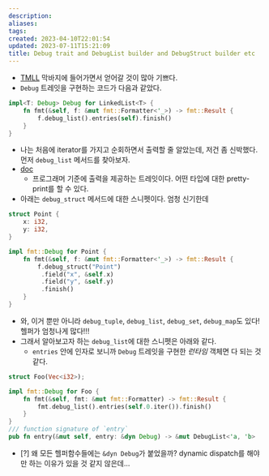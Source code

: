 ```yaml
---
description:
aliases: 
tags: 
created: 2023-04-10T22:01:54
updated: 2023-07-11T15:21:09
title: Debug trait and DebugList builder and DebugStruct builder etc
---
```

- [TMLL](https://rust-unofficial.github.io/too-many-lists/sixth-random-bits.html) 막바지에 들어가면서 얻어갈 것이 많아 기쁘다.
- `Debug` 트레잇을 구현하는 코드가 다음과 같았다.
```rust
impl<T: Debug> Debug for LinkedList<T> {
    fn fmt(&self, f: &mut fmt::Formatter<'_>) -> fmt::Result {
        f.debug_list().entries(self).finish()
    }
}
```
- 나는 처음에 iterator를 가지고 순회하면서 출력할 줄 알았는데, 저건 좀 신박했다. 먼저 `debug_list` 메서드를 찾아보자.
- [doc](https://doc.rust-lang.org/std/fmt/trait.Debug.html)
	- 프로그래머 기준에 출력을 제공하는 트레잇이다. 어떤 타입에 대한 pretty-print를 할 수 있다.
- 아래는 `debug_struct` 메서드에 대한 스니펫이다. 엄청 신기한데
```rust
struct Point {
    x: i32,
    y: i32,
}

impl fmt::Debug for Point {
    fn fmt(&self, f: &mut fmt::Formatter<'_>) -> fmt::Result {
        f.debug_struct("Point")
         .field("x", &self.x)
         .field("y", &self.y)
         .finish()
    }
}
```
- 와, 이거 뿐만 아니라 `debug_tuple`, `debug_list`, `debug_set`, `debug_map`도 있다! 헬퍼가 엄청나게 많다!!!
- 그래서 알아보고자 하는 `debug_list`에 대한 스니펫은 아래와 같다. 
	- `entries` 안에 인자로 보니까 `Debug` 트레잇을 구현한 *런타임* 객체면 다 되는 것 같다.
```rust
struct Foo(Vec<i32>);

impl fmt::Debug for Foo {
    fn fmt(&self, fmt: &mut fmt::Formatter) -> fmt::Result {
        fmt.debug_list().entries(self.0.iter()).finish()
    }
}
/// function signature of `entry`
pub fn entry(&mut self, entry: &dyn Debug) -> &mut DebugList<'a, 'b>
```
- [?] 왜 모든 헬퍼함수들에는 `&dyn Debug`가 붙었을까? dynamic dispatch를 해야만 하는 이유가 있을 것 같지 않은데...